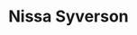 ---
layout: person
title: Nissa Syverson
website: https://myfirstsony.wordpress.com/
role: Peer Student & Thesis Therapist
meetings: yes
---